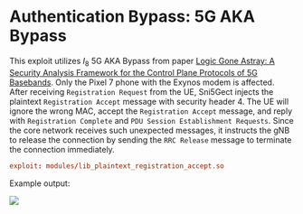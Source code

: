 # Authentication Bypass: 5G AKA Bypass
This exploit utilizes $I_8$ 5G AKA Bypass from paper [Logic Gone Astray: A Security Analysis Framework for the Control Plane Protocols of 5G Basebands](https://www.usenix.org/conference/usenixsecurity24/presentation/tu). Only the Pixel 7 phone with the Exynos modem is affected.
After receiving `Registration Request` from the UE, Sni5Gect injects the plaintext `Registration Accept` message with security header 4. The UE will ignore the wrong MAC, accept the `Registration Accept` message, and reply with `Registration Complete` and `PDU Session Establishment Requests`. Since the core network receives such unexpected messages, it instructs the gNB to release the connection by sending the `RRC Release` message to terminate the connection immediately.
```conf
exploit: modules/lib_plaintext_registration_accept.so
```
Example output:

<img src="https://raw.githubusercontent.com/asset-group/Sni5Gect-5GNR-sniffing-and-exploitation/main/images/registration_accept.png"/>
